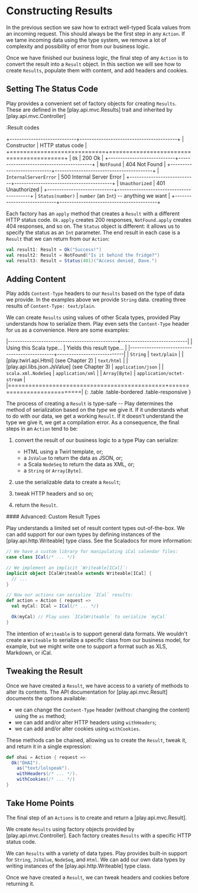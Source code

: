 # Constructing Results

In the previous section we saw how to extract well-typed Scala values from an incoming request. This should always be the first step in any `Action`. If we tame incoming data using the type system, we remove a lot of complexity and possibility of error from our business logic.

Once we have finished our business logic, the final step of any `Action` is to convert the result into a `Result` object. In this section we will see how to create `Results`, populate them with content, and add headers and cookies.

## Setting The Status Code

Play provides a convenient set of factory objects for creating `Results`. These are defined in the [play.api.mvc.Results] trait and inherited by [play.api.mvc.Controller]

:Result codes

+----------------------------+-----------------------------------------+
| Constructor                | HTTP status code                        |
+============================+=========================================+
| `Ok`                       | 200 Ok                                  |
+----------------------------+-----------------------------------------+
| `NotFound`                 | 404 Not Found                           |
+----------------------------+-----------------------------------------+
| `InternalServerError`      | 500 Internal Server Error               |
+----------------------------+-----------------------------------------+
| `Unauthorized`             | 401 Unauthorized                        |
+----------------------------+-----------------------------------------+
| `Status(number)`           | `number` (an `Int`) -- anything we want |
+----------------------------+-----------------------------------------+



Each factory has an `apply` method that creates a `Result` with a different HTTP status code. `Ok.apply` creates 200 responses, `NotFound.apply` creates 404 responses, and so on. The `Status` object is different: it allows us to specify the status as an `Int` parameter. The end result in each case is a `Result` that we can return from our `Action`:

~~~ scala
val result1: Result = Ok("Success!")
val result2: Result = NotFound("Is it behind the fridge?")
val result3: Result = Status(401)("Access denied, Dave.")
~~~



## Adding Content

Play adds `Content-Type` headers to our `Results` based on the type of data we provide. In the examples above we provide `String` data. creating three results of `Content-Type: text/plain`.

We can create `Results` using values of other Scala types, provided Play understands how to serialize them. Play even sets the `Content-Type` header for us as a convenience. Here are some examples:

|----------------------------------------------+----------------------------|
| Using this Scala type...                     | Yields this result type... |
|----------------------------------------------+----------------------------|
| `String`                                     | `text/plain`               |
| [play.twirl.api.Html] (see Chapter 2)        | `text/html`                |
| [play.api.libs.json.JsValue] (see Chapter 3) | `application/json`         |
| `scala.xml.NodeSeq`                          | `application/xml`          |
| `Array[Byte]`                                | `application/octet-stream` |
|==============================================+============================|
{: .table .table-bordered .table-responsive }



The process of creating a `Result` is type-safe -- Play determines the method of serialization based on the *type* we give it. If it understands what to do with our data, we get a working `Result`. If it doesn't understand the type we give it, we get a compilation error. As a consequence, the final steps in an `Action` tend to be:

 1. convert the result of our business logic to a type Play can serialize:
    - HTML using a Twirl template, or;
    - a `JsValue` to return the data as JSON, or;
    - a Scala `NodeSeq` to return the data as XML, or;
    - a `String` or `Array[Byte]`.

 2. use the serializable data to create a `Result`;

 3. tweak HTTP headers and so on;

 4. return the `Result`.

<div class="callout callout-warning">
#### Advanced: Custom Result Types

Play understands a limited set of result content types out-of-the-box. We can add support for our own types by defining instances of the [play.api.http.Writeable] type class. See the Scaladocs for more information:

~~~ scala
// We have a custom library for manipulating iCal calendar files:
case class ICal(/* ... */)

// We implement an implicit `Writeable[ICal]`:
implicit object ICalWriteable extends Writeable[ICal] {
  // ...
}

// Now our actions can serialize `ICal` results:
def action = Action { request =>
  val myCal: ICal = ICal(/* ... */)

  Ok(myCal) // Play uses `ICalWriteable` to serialize `myCal`
}
~~~

The intention of `Writeable` is to support general data formats. We wouldn't create a `Writeable` to serialize a specific class from our business model, for example, but we might write one to support a format such as XLS, Markdown, or iCal.

</div>

## Tweaking the Result

Once we have created a `Result`, we have access to a variety of methods to alter its contents. The API documentation for [play.api.mvc.Result] documents the options available:

 - we can change the `Content-Type` header (without changing the content) using the `as` method;
 - we can add and/or alter HTTP headers using `withHeaders`;
 - we can add and/or alter cookies using `withCookies`.

These methods can be chained, allowing us to create the `Result`, tweak it, and return it in a single expression:

~~~ scala
def ohai = Action { request =>
  Ok("OHAI").
    as("text/lolspeak").
    withHeaders(/* ... */).
    withCookies(/* ... */)
}
~~~

## Take Home Points

The final step of an `Actions` is to create and return a [play.api.mvc.Result].

We create `Results` using factory objects provided by [play.api.mvc.Controller]. Each factory creates `Results` with a specific HTTP status code.

We can `Results` with a variety of data types. Play provides built-in support for `String`, `JsValue`, `NodeSeq`, and `Html`. We can add our own data types by writing instances of the [play.api.http.Writeable] type class.

Once we have created a `Result`, we can tweak headers and cookies before returning it.
